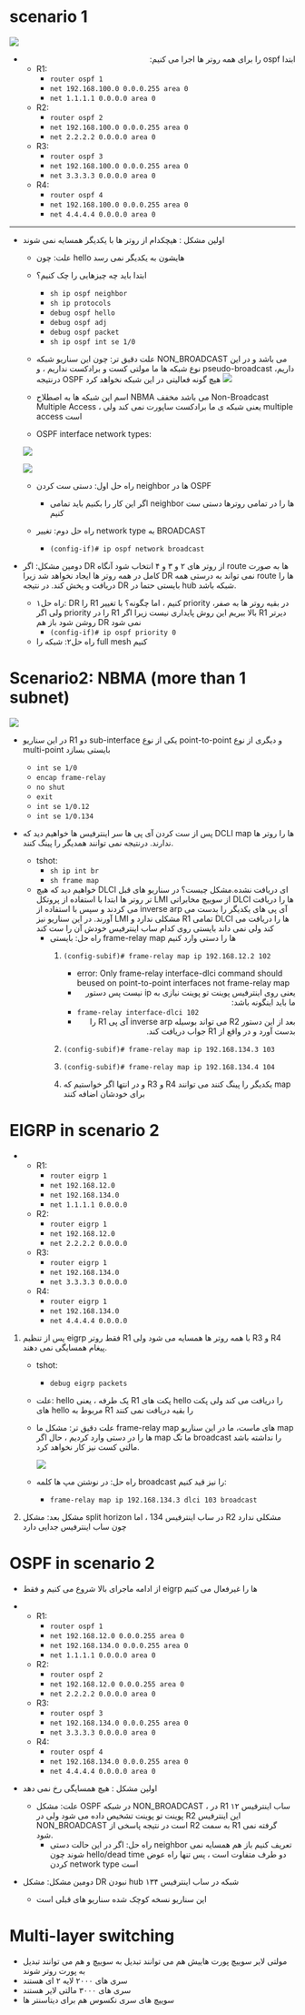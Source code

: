 # scenario 1
![](../_resources/swappy-20220711-064056.png)

- <div dir="auto" align="right" style="text-align: right"> ابتدا ospf را برای همه روتر ها اجرا می کنیم:</div>

	+ R1:
		* `router ospf 1`
		* `net 192.168.100.0 0.0.0.255 area 0`
		* `net 1.1.1.1 0.0.0.0 area 0`
	+ R2:
		* `router ospf 2`
		* `net 192.168.100.0 0.0.0.255 area 0`
		* `net 2.2.2.2 0.0.0.0 area 0`
	+ R3:
		* `router ospf 3`
		* `net 192.168.100.0 0.0.0.255 area 0`
		* `net 3.3.3.3 0.0.0.0 area 0`
	+ R4:
		* `router ospf 4`
		* `net 192.168.100.0 0.0.0.255 area 0`
		* `net 4.4.4.4 0.0.0.0 area 0`
---
- اولین مشکل : هیچکدام از روتر ها با یکدیگر همسایه نمی شوند
	+ علت: چون hello هایشون به یکدیگر نمی رسد
	+ ابتدا باید چه چیزهایی را چک کنیم؟
		* `sh ip ospf neighbor`
		* `sh ip protocols`
		* `debug ospf hello`
		* `debug ospf adj`
		* `debug ospf packet`
		* `sh ip ospf int se 1/0`
	+ علت دقیق تر: چون این سناریو شبکه NON_BROADCAST می باشد و در این نوع شبکه ها ما مولتی کست و برادکست نداریم ، و pseudo-broadcast داریم، درنتیجه OSPF هیچ گونه فعالیتی در این شبکه نخواهد کرد
![](../_resources/swappy-20220711-145725.png)

	+ اسم این شبکه ها به اصطلاح NBMA می باشد مخفف Non-Broadcast Multiple Access ، یعنی شبکه ی ما برادکست ساپورت نمی کند ولی multiple access است
	
	- OSPF interface network types:

	![](../_resources/swappy-20220711-150913.png)

	![](../_resources/8486-OSPF_network_type.png)

	- راه حل اول: دستی ست کردن neighbor ها در OSPF
		+ اگر این کار را بکنیم باید تمامی neighbor ها را در تمامی روترها دستی ست کنیم

	
	- راه حل دوم: تغییر network type به BROADCAST
		+ `(config-if)# ip ospf network broadcast`
		
- دومین مشکل: اگر DR از روتر های ۲ و ۳ و ۴ انتخاب شود آنگاه route ها به صورت کامل در همه روتر ها ایجاد نخواهد شد زیرا DR نمی تواند به درستی همه route ها را دریافت و پخش کند. در نتیجه DR بایستی حتما در hub شبکه باشد.
	+ راه حل۱: DR را R1 کنیم ، اما چگونه؟ با تغییر priority در بقیه روتر ها به صفر، ولی اگر priority را در R1 بالا ببریم این روش پایداری نیست زیرا اگر R1 دیرتر روشن شود باز هم DR نمی شود
		* `(config-if)# ip ospf priority 0`
	+ راه حل۲: شبکه را full mesh کنیم
	

# Scenario2: NBMA (more than 1 subnet)
![](../_resources/swappy-20220711-160536.png)

- در این سناریو R1 دو sub-interface یکی از نوع point-to-point و دیگری از نوع multi-point بایستی بسازد
	+ `int se 1/0`
	+ `encap frame-relay`
	+ `no shut`
	+ `exit`
	+ `int se 1/0.12`
	+ `int se 1/0.134`

- پس از ست کردن آی پی ها سر اینترفیس ها خواهیم دید که DCLI map ها را روتر ها ندارند. درنتیجه نمی توانند همدیگر را پینگ کنند.
	+ tshot:
		* `sh ip int br`
		* `sh frame map`
		
	- خواهیم دید که هیچ DLCI ای دریافت نشده.مشکل چیست؟ در سناریو های قبل تر روتر ها ابتدا با استفاده از پروتکل LMI از سوییچ مخابراتی DLCI ها را دریافت می کردند و سپس با استفاده از inverse arp آی پی های یکدیگر را بدست می آورند. در این سناریو نیز LMI مشکلی ندارد و R1 تمامی DLCI ها را دریافت می کند ولی نمی داند بایستی روی کدام ساب اینترفیس خودش آن را ست کند
		+ راه حل: بایستی frame-relay map ها را دستی وارد کنیم
			1. `(config-subif)# frame-relay map ip 192.168.12.2 102`
				- error:  Only frame-relay interface-dlci command should beused on point-to-point interfaces not frame-relay map
				- <div dir="auto" align="right" style="text-align: right"> یعنی روی اینترفیس پوینت تو پوینت نیازی به ip نیست پس دستور ما باید اینگونه باشد:</div>
				- `frame-relay interface-dlci 102`
				- <div dir="auto" align="right" style="text-align: right"> بعد از این دستور R2 می تواند بوسیله inverse arp آی پی R1 را بدست آورد و در واقع از R1 جواب دریافت کند. </div>
			2. `(config-subif)# frame-relay map ip 192.168.134.3 103`
			3. `(config-subif)# frame-relay map ip 192.168.134.4 104`
			
			4. و در انتها اگر خواستیم که R3 و R4 یکدیگر را پینگ کنند می توانند map برای خودشان اضافه کنند

# EIGRP in scenario 2
-
	+ R1:
		* `router eigrp 1`
		* `net 192.168.12.0`
		* `net 192.168.134.0`
		* `net 1.1.1.1 0.0.0.0`
	+ R2:
		* `router eigrp 1`
		* `net 192.168.12.0`
		* `net 2.2.2.2 0.0.0.0`
	+ R3:
		* `router eigrp 1`
		* `net 192.168.134.0`
		* `net 3.3.3.3 0.0.0.0`
	+ R4:
		* `router eigrp 1`
		* `net 192.168.134.0`
		* `net 4.4.4.4 0.0.0.0`
		
1. پس از تنظیم eigrp فقط روتر R1 با همه روتر ها همسایه می شود ولی R3 و R4 پیغام همسایگی نمی دهند.
	+ tshot:
		* `debug eigrp packets`
		
	+ علت: hello یک طرفه ، یعنی R1 پکت های hello را دریافت می کند ولی پکت های hello مربوط به R1 را بقیه دریافت نمی کنند
	+ علت دقیق تر: مشکل ما frame-relay map های ماست، ما در این سناریو map ها را در دستی وارد کردیم ، حال اگر map ما تگ broadcast را نداشته باشد مالتی کست نیز کار نخواهد کرد.
	
		![](../_resources/swappy-20220711-192607.png)

	+ راه حل: در نوشتن مپ ها کلمه broadcast را نیز قید کنیم:
		* `frame-relay map ip 192.168.134.3 dlci 103 broadcast`
		

2. مشکل بعد:‌ مشکل split horizon در ساب اینترفیس 134 ، اما R2 مشکلی ندارد چون ساب اینترفیس جدایی دارد


# OSPF in scenario 2
- از ادامه ماجرای بالا شروع می کنیم و فقط eigrp ها را غیرفعال می کنیم
-
	+ R1:
		* `router ospf 1`
		* `net 192.168.12.0 0.0.0.255 area 0`
		* `net 192.168.134.0 0.0.0.255 area 0`
		* `net 1.1.1.1 0.0.0.0 area 0`
	+ R2:
		* `router ospf 2`
		* `net 192.168.12.0 0.0.0.255 area 0`
		* `net 2.2.2.2 0.0.0.0 area 0`
	+ R3:
		* `router ospf 3`
		* `net 192.168.134.0 0.0.0.255 area 0`
		* `net 3.3.3.3 0.0.0.0 area 0`
	+ R4:
		* `router ospf 4`
		* `net 192.168.134.0 0.0.0.255 area 0`
		* `net 4.4.4.4 0.0.0.0 area 0`
		
- اولین مشکل : هیچ همسایگی رخ نمی دهد
	+ علت: مشکل OSPF در شبکه NON_BROADCAST ، در R1 ساب اینترفیس ۱۲ پوینت تو پوینت تشخیص داده می شود ولی در R2 این اینترفیس NON_BROADCAST است در نتیجه پاسخی از R2 به سمت R1 گرفته نمی شود.
		* راه حل: اگر در این حالت دستی neighbor تعریف کنیم باز هم همسایه نمی شوند چون hello/dead time دو طرف متفاوت است ، پس تنها راه عوض کردن network type است
		
- دومین مشکل: مشکل DR نبودن hub شبکه در ساب اینترفیس ۱۳۴
	+ این سناریو نسخه کوچک شده سناریو های قبلی است
	

# Multi-layer switching
- مولتی لایر سوییچ پورت هاییش هم می توانند تبدیل به سوییچ و هم می توانند تبدیل به پورت روتر شوند
- سری های ۲۰۰۰ لایه ۲ ای هستند
- سری های ۳۰۰۰ مالتی لایر هستند
- سوییچ های سری نکسوس هم برای دیتاسنتر ها